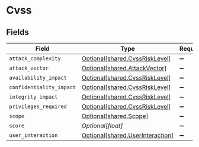 # Cvss


## Fields

| Field                                                                      | Type                                                                       | Required                                                                   | Description                                                                |
| -------------------------------------------------------------------------- | -------------------------------------------------------------------------- | -------------------------------------------------------------------------- | -------------------------------------------------------------------------- |
| `attack_complexity`                                                        | [Optional[shared.CvssRiskLevel]](../../models/shared/cvssrisklevel.md)     | :heavy_minus_sign:                                                         | N/A                                                                        |
| `attack_vector`                                                            | [Optional[shared.AttackVector]](../../models/shared/attackvector.md)       | :heavy_minus_sign:                                                         | N/A                                                                        |
| `availability_impact`                                                      | [Optional[shared.CvssRiskLevel]](../../models/shared/cvssrisklevel.md)     | :heavy_minus_sign:                                                         | N/A                                                                        |
| `confidentiality_impact`                                                   | [Optional[shared.CvssRiskLevel]](../../models/shared/cvssrisklevel.md)     | :heavy_minus_sign:                                                         | N/A                                                                        |
| `integrity_impact`                                                         | [Optional[shared.CvssRiskLevel]](../../models/shared/cvssrisklevel.md)     | :heavy_minus_sign:                                                         | N/A                                                                        |
| `privileges_required`                                                      | [Optional[shared.CvssRiskLevel]](../../models/shared/cvssrisklevel.md)     | :heavy_minus_sign:                                                         | N/A                                                                        |
| `scope`                                                                    | [Optional[shared.Scope]](../../models/shared/scope.md)                     | :heavy_minus_sign:                                                         | N/A                                                                        |
| `score`                                                                    | *Optional[float]*                                                          | :heavy_minus_sign:                                                         | N/A                                                                        |
| `user_interaction`                                                         | [Optional[shared.UserInteraction]](../../models/shared/userinteraction.md) | :heavy_minus_sign:                                                         | N/A                                                                        |